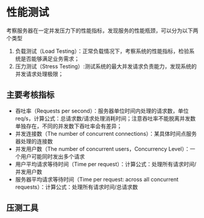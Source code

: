 # 性能测试

考察服务器在一定并发压力下的性能指标，发现服务的性能瓶颈，可以分为以下两个类型

1. 负载测试（Load Testing）：正常负载情况下，考察系统的性能指标，检验系统是否能够满足业务需求；
2. 压力测试（Stress Testing）:测试系统的最大并发请求负责能力，发现系统的并发请求处理极限；

## 主要考核指标

+ 吞吐率（Requests per second）：服务器单位时间内处理的请求数，单位req/s，计算公式：总请求数/请求处理消耗时间；注意吞吐率不能脱离并发数单独存在，不同的并发数下吞吐率会有差异；
+ 并发连接数（The number of concurrent connections）：某具体时间点服务器处理的连接数
+ 并发用户数（The number of concurrent users，Concurrency Level）：一个用户可能同时发出多个请求
+ 用户平均请求等待时间（Time per request）：计算公式：处理所有请求时间/并发用户数
+ 服务器平均请求等待时间（Time per request: across all concurrent requests）：计算公式：处理所有请求时间/总请求数

## 压测工具
